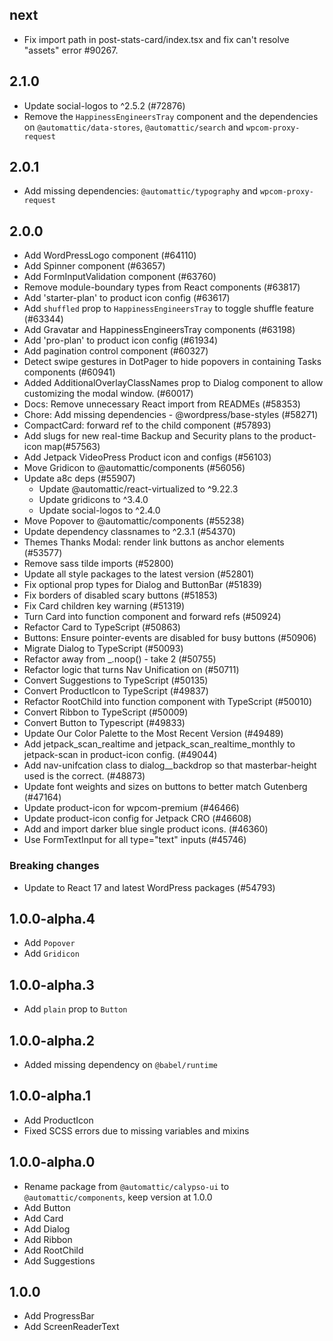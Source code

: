 ## next

- Fix import path in post-stats-card/index.tsx and fix can't resolve "assets" error #90267.

## 2.1.0

- Update social-logos to ^2.5.2 (#72876)
- Remove the `HappinessEngineersTray` component and the dependencies on `@automattic/data-stores`, `@automattic/search` and `wpcom-proxy-request`

## 2.0.1

- Add missing dependencies: `@automattic/typography` and `wpcom-proxy-request`

## 2.0.0

- Add WordPressLogo component (#64110)
- Add Spinner component (#63657)
- Add FormInputValidation component (#63760)
- Remove module-boundary types from React components (#63817)
- Add 'starter-plan' to product icon config (#63617)
- Add `shuffled` prop to `HappinessEngineersTray` to toggle shuffle feature (#63344)
- Add Gravatar and HappinessEngineersTray components (#63198)
- Add 'pro-plan' to product icon config (#61934)
- Add pagination control component (#60327)
- Detect swipe gestures in DotPager to hide popovers in containing Tasks components (#60941)
- Added AdditionalOverlayClassNames prop to Dialog component to allow customizing the modal window. (#60017)
- Docs: Remove unnecessary React import from READMEs (#58353)
- Chore: Add missing dependencies - @wordpress/base-styles (#58271)
- CompactCard: forward ref to the child component (#57893)
- Add slugs for new real-time Backup and Security plans to the product-icon map(#57563)
- Add Jetpack VideoPress Product icon and configs (#56103)
- Move Gridicon to @automattic/components (#56056)
- Update a8c deps (#55907)
  - Update @automattic/react-virtualized to ^9.22.3
  - Update gridicons to ^3.4.0
  - Update social-logos to ^2.4.0
- Move Popover to @automattic/components (#55238)
- Update dependency classnames to ^2.3.1 (#54370)
- Themes Thanks Modal: render link buttons as anchor elements (#53577)
- Remove sass tilde imports (#52800)
- Update all style packages to the latest version (#52801)
- Fix optional prop types for Dialog and ButtonBar (#51839)
- Fix borders of disabled scary buttons (#51853)
- Fix Card children key warning (#51319)
- Turn Card into function component and forward refs (#50924)
- Refactor Card to TypeScript (#50863)
- Buttons: Ensure pointer-events are disabled for busy buttons (#50906)
- Migrate Dialog to TypeScript (#50093)
- Refactor away from \_.noop() - take 2 (#50755)
- Refactor logic that turns Nav Unification on (#50711)
- Convert Suggestions to TypeScript (#50135)
- Convert ProductIcon to TypeScript (#49837)
- Refactor RootChild into function component with TypeScript (#50010)
- Convert Ribbon to TypeScript (#50009)
- Convert Button to Typescript (#49833)
- Update Our Color Palette to the Most Recent Version (#49489)
- Add jetpack_scan_realtime and jetpack_scan_realtime_monthly to jetpack-scan in product-icon config. (#49044)
- Add nav-unifcation class to dialog\_\_backdrop so that masterbar-height used is the correct. (#48873)
- Update font weights and sizes on buttons to better match Gutenberg (#47164)
- Update product-icon for wpcom-premium (#46466)
- Update product-icon config for Jetpack CRO (#46608)
- Add and import darker blue single product icons. (#46360)
- Use FormTextInput for all type="text" inputs (#45746)

### Breaking changes

- Update to React 17 and latest WordPress packages (#54793)

## 1.0.0-alpha.4

- Add `Popover`
- Add `Gridicon`

## 1.0.0-alpha.3

- Add `plain` prop to `Button`

## 1.0.0-alpha.2

- Added missing dependency on `@babel/runtime`

## 1.0.0-alpha.1

- Add ProductIcon
- Fixed SCSS errors due to missing variables and mixins

## 1.0.0-alpha.0

- Rename package from `@automattic/calypso-ui` to `@automattic/components`, keep version at 1.0.0
- Add Button
- Add Card
- Add Dialog
- Add Ribbon
- Add RootChild
- Add Suggestions

## 1.0.0

- Add ProgressBar
- Add ScreenReaderText

